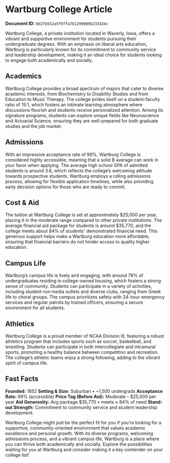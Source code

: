 # Wartburg College Article

**Document ID:** `8d27b552a5f9ffa7b1299009b233424c`

Wartburg College, a private institution located in Waverly, Iowa, offers a vibrant and supportive environment for students pursuing their undergraduate degrees. With an emphasis on liberal arts education, Wartburg is particularly known for its commitment to community service and leadership development, making it an ideal choice for students looking to engage both academically and socially.

## Academics
Wartburg College provides a broad spectrum of majors that cater to diverse academic interests, from Biochemistry to Disability Studies and from Education to Music Therapy. The college prides itself on a student-faculty ratio of 15:1, which fosters an intimate learning atmosphere where discussions flourish and students receive personalized attention. Among its signature programs, students can explore unique fields like Neuroscience and Actuarial Science, ensuring they are well-prepared for both graduate studies and the job market.

## Admissions
With an impressive acceptance rate of 99%, Wartburg College is considered highly accessible, meaning that a solid B average can work in your favor when applying. The average high school GPA of admitted students is around 3.6, which reflects the college’s welcoming attitude towards prospective students. Wartburg employs a rolling admissions process, allowing for flexible application timelines, while also providing early decision options for those who are ready to commit.

## Cost & Aid
The tuition at Wartburg College is set at approximately $25,000 per year, placing it in the moderate range compared to other private institutions. The average financial aid package for students is around $35,770, and the college meets about 84% of students' demonstrated financial need. This generous support helps make a Wartburg education more affordable, ensuring that financial barriers do not hinder access to quality higher education.

## Campus Life
Wartburg’s campus life is lively and engaging, with around 78% of undergraduates residing in college-owned housing, which fosters a strong sense of community. Students can participate in a variety of activities, including student-run media outlets and diverse clubs, ranging from Greek life to choral groups. The campus prioritizes safety with 24-hour emergency services and regular patrols by trained officers, ensuring a secure environment for all students.

## Athletics
Wartburg College is a proud member of NCAA Division III, featuring a robust athletics program that includes sports such as soccer, basketball, and wrestling. Students can participate in both intercollegiate and intramural sports, promoting a healthy balance between competition and recreation. The college’s athletic teams enjoy a strong following, adding to the vibrant spirit of campus life.

## Fast Facts
**Founded:** 1852
**Setting & Size:** Suburban • ~1,500 undergrads
**Acceptance Rate:** 99% (accessible)
**Price Tag (Before Aid):** Moderate – $25,000 per year
**Aid Generosity:** Avg package $35,770 • meets ≈ 84% of need
**Stand-out Strength:** Commitment to community service and student leadership development.

Wartburg College might just be the perfect fit for you if you’re looking for a supportive, community-oriented environment that values academic excellence and personal growth. With its diverse programs, welcoming admissions process, and a vibrant campus life, Wartburg is a place where you can thrive both academically and socially. Explore the possibilities waiting for you at Wartburg and consider making it a key contender on your college list!
